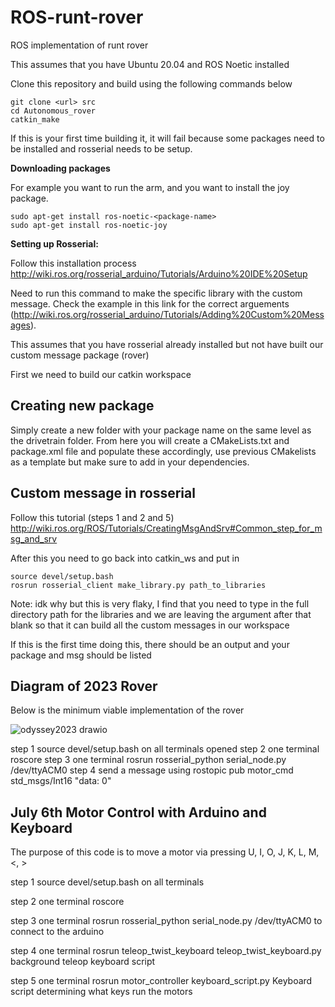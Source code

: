 # ROS-runt-rover
ROS implementation of runt rover

This assumes that you have Ubuntu 20.04 and ROS Noetic installed

Clone this repository and build using the following commands below

```
git clone <url> src 
cd Autonomous_rover
catkin_make
```
If this is your first time building it, it will fail because some packages need to be installed and rosserial needs to be setup.

**Downloading packages**

For example you want to run the arm, and you want to install the joy package.
```
sudo apt-get install ros-noetic-<package-name>
sudo apt-get install ros-noetic-joy
```

**Setting up Rosserial:**

Follow this installation process http://wiki.ros.org/rosserial_arduino/Tutorials/Arduino%20IDE%20Setup

Need to run this command to make the specific library with the custom message.
Check the example in this link for the correct arguements
(http://wiki.ros.org/rosserial_arduino/Tutorials/Adding%20Custom%20Messages). 

This assumes that you have rosserial already installed but not have built our custom message package (rover)

First we need to build our catkin workspace

## Creating new package
Simply create a new folder with your package name on the same level as the drivetrain folder. From here you will create a CMakeLists.txt and package.xml file and populate these accordingly, use previous CMakelists as a template but make sure to add in your dependencies.  

## Custom message in rosserial

Follow this tutorial (steps 1 and 2 and 5)
http://wiki.ros.org/ROS/Tutorials/CreatingMsgAndSrv#Common_step_for_msg_and_srv

After this you need to go back into catkin_ws and put in
```
source devel/setup.bash 
rosrun rosserial_client make_library.py path_to_libraries
```
Note: idk why but this is very flaky, I find that you need to type in the full directory path for the libraries and we are leaving 
the argument after that blank so that it can build all the custom messages in our workspace

If this is the first time doing this, there should be an output and your package and msg should be listed

## Diagram of 2023 Rover 
Below is the minimum viable implementation of the rover

![odyssey2023 drawio](https://github.com/Uvic-Robotics-Club/ROS-rover/assets/42494981/f1491431-38e9-40fb-b39e-d3e123ff292f)

step 1 source devel/setup.bash on all terminals opened
step 2 one terminal roscore
step 3 one terminal rosrun rosserial_python serial_node.py /dev/ttyACM0
step 4 send a message using rostopic pub motor_cmd std_msgs/Int16 "data: 0"

## July 6th Motor Control with Arduino and Keyboard
The purpose of this code is to move a motor via pressing U, I, O, J, K, L, M, <, >

step 1 source devel/setup.bash on all terminals

step 2 one terminal roscore

step 3 one terminal rosrun rosserial_python serial_node.py /dev/ttyACM0
to connect to the arduino

step 4 one terminal rosrun teleop_twist_keyboard teleop_twist_keyboard.py
background teleop keyboard script

step 5 one terminal rosrun motor_controller keyboard_script.py
Keyboard script determining what keys run the motors
